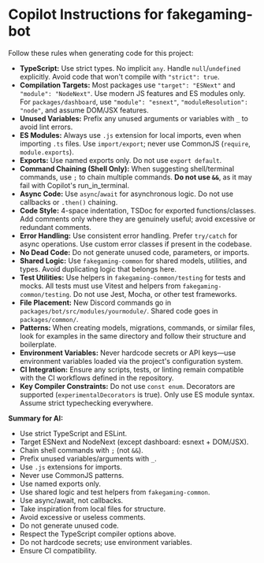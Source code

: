 # Copilot Instructions for fakegaming-bot

Follow these rules when generating code for this project:

- **TypeScript:** Use strict types. No implicit `any`. Handle `null`/`undefined` explicitly. Avoid code that won't compile with `"strict": true`.
- **Compilation Targets:** Most packages use `"target": "ESNext"` and `"module": "NodeNext"`. Use modern JS features and ES modules only. For `packages/dashboard`, use `"module": "esnext"`, `"moduleResolution": "node"`, and assume DOM/JSX features.
- **Unused Variables:** Prefix any unused arguments or variables with `_` to avoid lint errors.
- **ES Modules:** Always use `.js` extension for local imports, even when importing `.ts` files. Use `import/export`; never use CommonJS (`require`, `module.exports`).
- **Exports:** Use named exports only. Do not use `export default`.
- **Command Chaining (Shell Only):** When suggesting shell/terminal commands, use `;` to chain multiple commands. **Do not use `&&`**, as it may fail with Copilot's run_in_terminal.
- **Async Code:** Use `async`/`await` for asynchronous logic. Do not use callbacks or `.then()` chaining.
- **Code Style:** 4-space indentation, TSDoc for exported functions/classes. Add comments only where they are genuinely useful; avoid excessive or redundant comments.
- **Error Handling:** Use consistent error handling. Prefer `try/catch` for async operations. Use custom error classes if present in the codebase.
- **No Dead Code:** Do not generate unused code, parameters, or imports.
- **Shared Logic:** Use `fakegaming-common` for shared models, utilities, and types. Avoid duplicating logic that belongs here.
- **Test Utilities:** Use helpers in `fakegaming-common/testing` for tests and mocks. All tests must use Vitest and helpers from `fakegaming-common/testing`. Do not use Jest, Mocha, or other test frameworks.
- **File Placement:** New Discord commands go in `packages/bot/src/modules/yourmodule/`. Shared code goes in `packages/common/`.
- **Patterns:** When creating models, migrations, commands, or similar files, look for examples in the same directory and follow their structure and boilerplate.
- **Environment Variables:** Never hardcode secrets or API keys—use environment variables loaded via the project's configuration system.
- **CI Integration:** Ensure any scripts, tests, or linting remain compatible with the CI workflows defined in the repository.
- **Key Compiler Constraints:** Do not use `const enum`. Decorators are supported (`experimentalDecorators` is true). Only use ES module syntax. Assume strict typechecking everywhere.

**Summary for AI:**
- Use strict TypeScript and ESLint.
- Target ESNext and NodeNext (except dashboard: esnext + DOM/JSX).
- Chain shell commands with `;` (not `&&`).
- Prefix unused variables/arguments with `_`.
- Use `.js` extensions for imports.
- Never use CommonJS patterns.
- Use named exports only.
- Use shared logic and test helpers from `fakegaming-common`.
- Use async/await, not callbacks.
- Take inspiration from local files for structure.
- Avoid excessive or useless comments.
- Do not generate unused code.
- Respect the TypeScript compiler options above.
- Do not hardcode secrets; use environment variables.
- Ensure CI compatibility.
